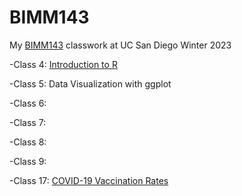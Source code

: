 # BIMM143
My [BIMM143](https://bioboot.github.io/bimm143_W23/) classwork at UC San Diego Winter 2023

-Class 4: [Introduction to R](https://github.com/andremodolo/BIMM143_github/blob/main/BIMM143-Class-4-Lab.pdf)

-Class 5: Data Visualization with ggplot

-Class 6:

-Class 7:

-Class 8:

-Class 9: 

-Class 17: [COVID-19 Vaccination Rates](https://github.com/andremodolo/BIMM143_github/blob/main/Class_17_GIT/COVID-19%20Vaccination%20Rates.qmd)


